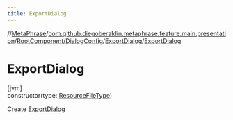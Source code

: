 ```yaml
---
title: ExportDialog
---
```

//[MetaPhrase](../../../../../index.html)/[com.github.diegoberaldin.metaphrase.feature.main.presentation](../../../index.html)/[RootComponent](../../index.html)/[DialogConfig](../index.html)/[ExportDialog](index.html)/[ExportDialog](-export-dialog.html)



# ExportDialog



[jvm]\
constructor(type: [ResourceFileType](../../../../com.github.diegoberaldin.metaphrase.domain.project.data/-resource-file-type/index.html))



Create [ExportDialog](index.html)




